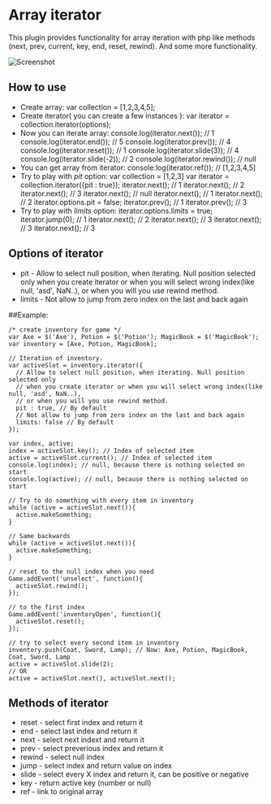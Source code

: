 Array iterator
===========

This plugin provides functionality for array iteration with php like methods (next, prev, current, key, end, reset, rewind).
And some more functionality.

![Screenshot](http://farm5.static.flickr.com/4084/5090601279_6bb2f58b54.jpg)

How to use
----------
* Create array:
    var collection = [1,2,3,4,5];
* Create iterator( you can create a few instances ):
    var iterator = collection.iterator(options);
* Now you can iterate array:
    console.log(iterator.next());    // 1
    console.log(iterator.end());     // 5
    console.log(iterator.prev());    // 4
    console.log(iterator.reset());   // 1
    console.log(iterator.slide(3));  // 4
    console.log(iterator.slide(-2)); // 2
    console.log(iterator.rewind());  // null
* You can get array from iterator:
    console.log(iterator.ref());     // [1,2,3,4,5]
* Try to play with _pit_ option:
    var collection = [1,2,3]
    var iterator = collection.iterator({pit : true});
    iterator.next();                 // 1
    iterator.next();                 // 2
    iterator.next();                 // 3
    iterator.next();                 // null
    iterator.next();                 // 1
    iterator.next();                 // 2
    iterator.options.pit = false;
    iterator.prev();                 // 1
    iterator.prev();                 // 3
* Try to play with _limits_ option:
    iterator.options.limits = true;
    iterator.jump(0);                // 1
    iterator.next();                 // 2
    iterator.next();                 // 3
    iterator.next();                 // 3
    iterator.next();                 // 3

Options of iterator
-----------------
* pit    - Allow to select null position, when iterating. Null position selected only
when you create iterator or when you will select wrong index(like null, 'asd', NaN..),
or when you will you use rewind method.
* limits - Not allow to jump from zero index on the last and back again

##Example:

    /* create inventory for game */ 
    var Axe = $('Axe'), Potion = $('Potion'); MagicBook = $('MagicBook');
    var inventory = [Axe, Potion, MagicBook];

    // Iteration of inventory.
    var activeSlot = inventory.iterator({
      // Allow to select null position, when iterating. Null position selected only
      // when you create iterator or when you will select wrong index(like null, 'asd', NaN..),
      // or when you will you use rewind method.
      pit : true, // By default
      // Not allow to jump from zero index on the last and back again
      limits: false // By default
    }); 

    var index, active;
    index = activeSlot.key(); // Index of selected item
    active = activeSlot.current(); // Index of selected item
    console.log(index); // null, because there is nothing selected on start
    console.log(active); // null, because there is nothing selected on start

    // Try to do something with every item in inventory
    while (active = activeSlot.next()){
      active.makeSomething;
    }

    // Same backwards
    while (active = activeSlot.next()){
      active.makeSomething;
    }
    
    // reset to the null index when you need
    Game.addEvent('unselect', function(){
      activeSlot.rewind();
    });
    
    // to the first index
    Game.addEvent('inventoryOpen', function(){
      activeSlot.reset();
    });
    
    // try to select every second item in inventory
    inventory.push(Coat, Sword, Lamp); // Now: Axe, Potion, MagicBook, Coat, Sword, Lamp
    active = activeSlot.slide(2);
    // OR
    active = activeSlot.next(), activeSlot.next();




Methods of iterator
-----------------

* reset  - select first index and return it
* end    - select last index and return it
* next   - select next indext and return it
* prev   - select preverious index and return it
* rewind - select null index
* jump   - select index and return value on index
* slide  - select every X index and return it, can be positive or negative
* key    - return active key (number or null)
* ref    - link to original array
